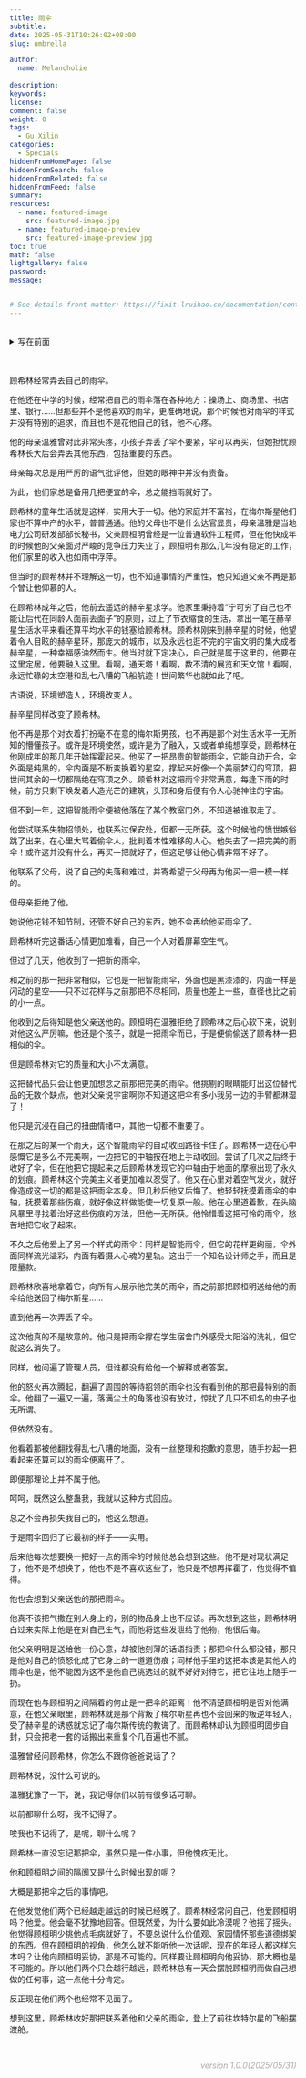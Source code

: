 ```yaml
---
title: 雨伞
subtitle:
date: 2025-05-31T10:26:02+08:00
slug: umbrella

author:
  name: Melancholie
  
description:
keywords:
license:
comment: false
weight: 0
tags:
  - Gu Xilin
categories:
  - Specials
hiddenFromHomePage: false
hiddenFromSearch: false
hiddenFromRelated: false
hiddenFromFeed: false
summary:
resources:
  - name: featured-image
    src: featured-image.jpg
  - name: featured-image-preview
    src: featured-image-preview.jpg
toc: true
math: false
lightgallery: false
password:
message:


# See details front matter: https://fixit.lruihao.cn/documentation/content-management/introduction/#front-matter
---
```


<!--more-->

<br/>

<details> 
    <summary>写在前面</summary>
    写了一个混蛋顾希林，但又混蛋得合情合理。年轻的顾希林就是这么，与自己相矛盾，然后通过内心的碰撞来思考的一个不成熟的小孩~
</details>

<br/>

<br/>

顾希林经常弄丢自己的雨伞。

在他还在中学的时候，经常把自己的雨伞落在各种地方：操场上、商场里、书店里、银行……但那些并不是他喜欢的雨伞，更准确地说，那个时候他对雨伞的样式并没有特别的追求，而且也不是花他自己的钱，他不心疼。

他的母亲温雅曾对此非常头疼，小孩子弄丢了伞不要紧，伞可以再买，但她担忧顾希林长大后会弄丢其他东西，包括重要的东西。

母亲每次总是用严厉的语气批评他，但她的眼神中并没有责备。

为此，他们家总是备用几把便宜的伞，总之能挡雨就好了。

顾希林的童年生活就是这样，实用大于一切。他的家庭并不富裕，在梅尔斯星他们家也不算中产的水平，普普通通。他的父母也不是什么达官显贵，母亲温雅是当地电力公司研发部部长秘书，父亲顾桓明曾经是一位普通软件工程师，但在他快成年的时候他的父亲面对严峻的竞争压力失业了，顾桓明有那么几年没有稳定的工作，他们家里的收入也如雨中浮萍。

但当时的顾希林并不理解这一切，也不知道事情的严重性，他只知道父亲不再是那个曾让他仰慕的人。

在顾希林成年之后，他前去遥远的赫辛星求学。他家里秉持着“宁可穷了自己也不能让后代在同龄人面前丢面子”的原则，过上了节衣缩食的生活，拿出一笔在赫辛星生活水平来看还算平均水平的钱塞给顾希林。顾希林刚来到赫辛星的时候，他望着令人目眩的赫辛星环，那庞大的城市，以及永远也逛不完的宇宙文明的集大成者赫辛星，一种幸福感油然而生。他当时就下定决心，自己就是属于这里的，他要在这里定居，他要融入这里。看啊，通天塔！看啊，数不清的展览和天文馆！看啊，永远忙碌的太空港和乱七八糟的飞船航迹！世间繁华也就如此了吧。

古语说，环境塑造人，环境改变人。

赫辛星同样改变了顾希林。

他不再是那个对衣着打扮毫不在意的梅尔斯男孩，也不再是那个对生活水平一无所知的懵懂孩子。或许是环境使然，或许是为了融入，又或者单纯想享受，顾希林在他刚成年的那几年开始挥霍起来。他买了一把昂贵的智能雨伞，它能自动开合，伞外面是纯黑的，伞内面是不断变换着的星空，撑起来好像一个美丽梦幻的穹顶，把世间其余的一切都隔绝在穹顶之外。顾希林对这把雨伞非常满意，每逢下雨的时候，前方只剩下焕发着人造光芒的建筑，头顶和身后便有令人心驰神往的宇宙。

但不到一年，这把智能雨伞便被他落在了某个教室门外，不知道被谁取走了。

他尝试联系失物招领处，也联系过保安处，但都一无所获。这个时候他的愤世嫉俗跳了出来，在心里大骂着偷伞人，批判着本性难移的人心。他失去了一把完美的雨伞！或许这并没有什么，再买一把就好了，但这足够让他心情非常不好了。

他联系了父母，说了自己的失落和难过，并寄希望于父母再为他买一把一模一样的。

但母亲拒绝了他。

她说他花钱不知节制，还管不好自己的东西，她不会再给他买雨伞了。

顾希林听完这番话心情更加难看，自己一个人对着屏幕空生气。

但过了几天，他收到了一把新的雨伞。

和之前的那一把非常相似，它也是一把智能雨伞，外面也是黑漆漆的，内面一样是闪动的星空——只不过花样与之前那把不尽相同，质量也差上一些，直径也比之前的小一点。

他收到之后得知是他父亲送他的。顾桓明在温雅拒绝了顾希林之后心软下来，说别对他这么严厉嘛，他还是个孩子，就是一把雨伞而已，于是便偷偷送了顾希林一把相似的伞。

但是顾希林对它的质量和大小不太满意。

这把替代品只会让他更加想念之前那把完美的雨伞。他挑剔的眼睛能盯出这位替代品的无数个缺点，他对父亲说宇宙啊你不知道这把伞有多小我另一边的手臂都淋湿了！

他只是沉浸在自己的扭曲情绪中，其他一切都不重要了。

在那之后的某一个雨天，这个智能雨伞的自动收回路径卡住了。顾希林一边在心中感慨它是多么不完美啊，一边把它的中轴按在地上手动收回。尝试了几次之后终于收好了伞，但在他把它提起来之后顾希林发现它的中轴由于地面的摩擦出现了永久的划痕。顾希林这个完美主义者更加难以忍受了。他又在心里对着空气发火，就好像造成这一切的都是这把雨伞本身。但几秒后他又后悔了。他轻轻抚摸着雨伞的中轴，抚摸着那些伤痕，就好像这样做能使一切复原一般。他在心里道着歉，在头脑风暴里寻找着治好这些伤痕的方法，但他一无所获。他怜惜着这把可怜的雨伞，愁苦地把它收了起来。

不久之后他爱上了另一个样式的雨伞：同样是智能雨伞，但它的花样更绚丽，伞外面同样流光溢彩，内面有着摄人心魂的星轨。这出于一个知名设计师之手，而且是限量款。

顾希林欣喜地拿着它，向所有人展示他完美的雨伞，而之前那把顾桓明送给他的雨伞给他送回了梅尔斯星……

直到他再一次弄丢了伞。

这次他真的不是故意的。他只是把雨伞撑在学生宿舍门外感受太阳浴的洗礼，但它就这么消失了。

同样，他问遍了管理人员，但谁都没有给他一个解释或者答案。

他的怒火再次腾起，翻遍了周围的等待招领的雨伞也没有看到他的那把最特别的雨伞。他翻了一遍又一遍，落满尘土的角落也没有放过，惊扰了几只不知名的虫子也无所谓。

但依然没有。

他看着那被他翻找得乱七八糟的地面，没有一丝整理和抱歉的意思，随手抄起一把看起来还算可以的雨伞便离开了。

即便那理论上并不属于他。

呵呵，既然这么整蛊我，我就以这种方式回应。

总之不会再损失我自己的，他这么想道。

于是雨伞回归了它最初的样子——实用。

后来他每次想要换一把好一点的雨伞的时候他总会想到这些。他不是对现状满足了，他不是不想换了，他也不是不喜欢这些了，他只是不想再挥霍了，他觉得不值得。

他也会想到父亲送他的那把雨伞。

他真不该把气撒在别人身上的，别的物品身上也不应该。再次想到这些，顾希林明白过来实际上他是在对自己生气，而他将这些发泄给了他物，他很后悔。

他父亲明明是送给他一份心意，却被他刻薄的话语指责；那把伞什么都没错，那只是他对自己的愤怒化成了它身上的一道道伤痕；同样他手里的这把本该是其他人的雨伞也是，他不能因为这不是他自己挑选过的就不好好对待它，把它往地上随手一扔。

而现在他与顾桓明之间隔着的何止是一把伞的距离！他不清楚顾桓明是否对他满意，在他父亲眼里，顾希林就是那个背叛了梅尔斯星再也不会回来的叛逆年轻人，受了赫辛星的诱惑就忘记了梅尔斯传统的教诲了。而顾希林却认为顾桓明固步自封，只会把老一套的话搬出来重复个几百遍也不腻。

温雅曾经问顾希林，你怎么不跟你爸爸说话了？

顾希林说，没什么可说的。

温雅犹豫了一下，说，我记得你们以前有很多话可聊。

以前都聊什么呀，我不记得了。

唉我也不记得了，是呢，聊什么呢？

顾希林一直没忘记那把伞，虽然只是一件小事，但他愧疚无比。

他和顾桓明之间的隔阂又是什么时候出现的呢？

大概是那把伞之后的事情吧。

在他发觉他们两个已经越走越远的时候已经晚了。顾希林经常问自己，他爱顾桓明吗？他爱。他会毫不犹豫地回答。但既然爱，为什么要如此冷漠呢？他摇了摇头。他觉得顾桓明少挑他点毛病就好了，不要总说什么价值观、家园情怀那些道德绑架的东西。但在顾桓明的视角，他怎么就不能听他一次话呢，现在的年轻人都这样忘本吗？让他向顾桓明妥协，那是不可能的。同样要让顾桓明向他妥协，那大概也是不可能的。所以他们两个只会越行越远，顾希林总有一天会摆脱顾桓明而做自己想做的任何事，这一点他十分肯定。

反正现在他们两个也经常不见面了。

想到这里，顾希林收好那把联系着他和父亲的雨伞，登上了前往坎特尔星的飞船摆渡舱。

<br/>

<div style="text-align:right;">
<font color=#A9A9A9> 

*version 1.0.0(2025/05/31)* 

</font>
</div>

<br/>